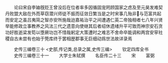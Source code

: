 <!-- { "loadSidebar": true } -->
　　论曰宋自李廸旣贬王曾没后在位者率多因循固宠罔顾国家之虑及至元昊发难契丹败盟大敌在外而草窃潜兴师徒不振而征敛日繁当是之时宋事几殆非与范富共起而安定之虽吕夷简之智亦安所施哉迨嘉祐治平之间遭遇仁英二帝独相者七八年兴贤举能修政立事教养之风法三代之遗意向使继其后者绍休遗绪升平可致而神宗安石贪功好胜逝梁发笱以堕厥功岂不惜哉躬定大策遭时之难志不舍命卒能调和两宫安寜社稷自古未尝有也始于筦库终于罢相歴郡事无巨细动爲世法故详录焉











　　史传三编卷三十
<史部,传记类,总录之属,史传三编>
　　钦定四库全书
　　史传三编卷三十一
　　大学士朱轼撰
　　名臣传二十三
　　宋
　　富弼
